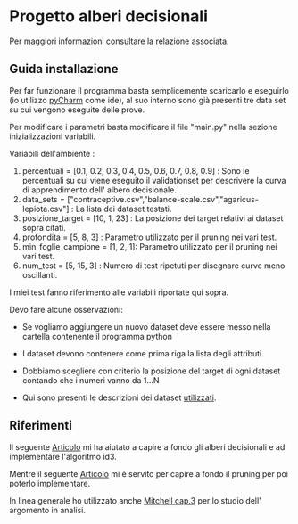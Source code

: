 
Progetto alberi decisionali
=======

Per maggiori informazioni consultare la relazione associata.

Guida installazione
-----------
Per far funzionare il programma basta semplicemente scaricarlo e eseguirlo (io utilizzo [pyCharm](https://www.jetbrains.com/pycharm/) come ide), al suo interno sono già presenti tre data set su cui vengono eseguite delle prove.

Per modificare i parametri basta modificare il file "main.py" nella sezione inizializzazioni variabili.

Variabili dell'ambiente :
1. percentuali = [0.1, 0.2, 0.3, 0.4, 0.5, 0.6, 0.7, 0.8, 0.9] : Sono le percentuali su cui viene eseguito il validationset per descrivere la curva di apprendimento dell' albero decisionale.
2. data_sets = ["contraceptive.csv","balance-scale.csv","agaricus-lepiota.csv"] : La lista dei dataset testati.
3. posizione_target = [10, 1, 23] : La posizione dei target relativi ai dataset sopra citati.
4. profondita = [5, 8, 3] : Parametro utilizzato per il pruning nei vari test.
5. min_foglie_campione = [1, 2, 1]: Parametro utilizzato per il pruning nei vari test.
6. num_test = [5, 15, 3] : Numero di test ripetuti per disegnare curve meno oscillanti.

I miei test fanno riferimento alle variabili riportate qui sopra.

Devo fare alcune osservazioni:
* Se vogliamo aggiungere un nuovo dataset deve essere messo nella cartella contenente il programma python

* I dataset devono contenere come prima riga la lista degli attributi.

* Dobbiamo scegliere con criterio la posizione del target di ogni dataset contando che i numeri vanno da 1...N

* Qui sono presenti le descrizioni dei dataset [utilizzati](https://github.com/iacopoerpichini/AI-Project/tree/master/Dataset%20info).

Riferimenti
-----------

Il seguente [Articolo](http://archive.oreilly.com/pub/a/python/2006/02/09/ai_decision_trees.html) mi ha aiutato a capire a fondo gli alberi decisionali e ad implementare l'algoritmo id3.

Mentre il seguente [Articolo](https://triangleinequality.wordpress.com/2013/09/01/decision-trees-part-3-pruning-your-tree/) mi è servito per capire a fondo il pruning per poi poterlo implementare.

In linea generale ho utilizzato anche [Mitchell cap.3](https://github.com/iacopoerpichini/AI-Project/blob/master/Mitchell%20cap.3.pdf) per lo studio dell' argomento in analisi.

